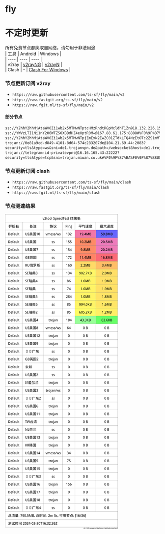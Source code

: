 # fly
# 不定时更新
所有免费节点都爬取自网络，请勿用于非法用途  
|  工具  | Android  | Windows  |  
|  ----  | ----   | ----  |  
| v2ray  | [v2rayNG](https://github.com/2dust/v2rayNG/releases) | [v2rayN](https://github.com/2dust/v2rayN/releases) |  
| Clash  | - | [Clash For Windows](https://github.com/2dust/clashN/releases) | 
  
### 节点更新订阅  v2ray
- `https://raw.githubusercontent.com/ts-sf/fly/main/v2`  
- `https://raw.fastgit.org/ts-sf/fly/main/v2`  
- `https://raw.fgit.ml/ts-sf/fly/main/v2`  
#### 部分节点  
``` 
ss://Y2hhY2hhMjAtaWV0Zi1wb2x5MTMwNTptcHMzRndtRGpMcldhT1Zn@18.132.226.152:443#%F0%9F%87%BA%F0%9F%87%B8US%E7%BE%8E%E5%9B%BD2
ss://YWVzLTI1Ni1nY206WTZSOXBBdHZ4eHptR0M=@167.88.61.175:8888#%F0%9F%87%B8%F0%9F%87%AASE%E7%91%9E%E5%85%B8%201.6MB%2Fs
ss://Y2hhY2hhMjAtaWV0Zi1wb2x5MTMwNTpjZmExN2EwZC01ZTdkLTQ4NzEtOTc2ZS1mMTE2ZTA4MTgxMjM=@service.ouluyun9803.com:26668#%F0%9F%87%A8%F0%9F%87%B3%E5%B9%BF%E4%B8%9C
trojan://0e81a9cd-d849-4101-8d64-574c283207de@104.21.69.44:2083?security=tls&type=ws&sni=de1.trojanvpn.de&path=/websocket&host=de1.trojanvpn.de#%F0%9F%87%BA%F0%9F%87%B8US%E7%BE%8E%E5%9B%BD3
trojan://telegram-id-privatevpns@16.16.165.43:22222?security=tls&type=tcp&sni=trojan.miwan.co.uk#%F0%9F%87%BA%F0%9F%87%B8US%E7%BE%8E%E5%9B%BD4%2051.6KB%2Fs
```
### 节点更新订阅  clash
- `https://raw.githubusercontent.com/ts-sf/fly/main/clash`  
- `https://raw.fastgit.org/ts-sf/fly/main/clash`  
- `https://raw.fgit.ml/ts-sf/fly/main/clash`  

### 节点测速结果
![image](traffic.png)
